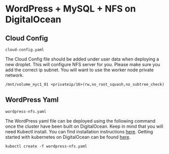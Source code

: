 # WordPress + MySQL + NFS on DigitalOcean

## Cloud Config

```cloud-config.yaml```

The Cloud Config file should be added under user data when deploying a new droplet. 
This will configure NFS server for you. Please make sure you add the correct ip subnet. You will want to use the worker node private network. 

```/mnt/volume_nyc1_01 <privateip/16>(rw,no_root_squash,no_subtree_check)```

## WordPress Yaml

```wordpress-nfs.yaml```

The WordPress yaml file can be deployed using the following command once the cluster have been built on DigitalOcean. 
Keep in mind that you will need Kubectl install. You can find installation instructions [here](https://kubernetes.io/docs/tasks/tools/install-kubectl/). Getting started with kubernetes on DigitalOcean can be found [here](https://www.digitalocean.com/docs/kubernetes/quickstart/).

```kubectl create -f wordpress-nfs.yaml```

